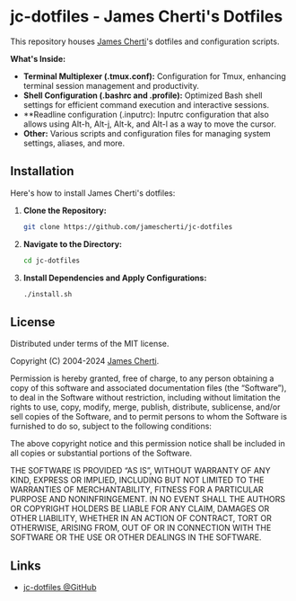 # jc-dotfiles - James Cherti's Dotfiles

This repository houses [James Cherti](https://www.jamescherti.com)'s dotfiles and configuration scripts.

**What's Inside:**
* **Terminal Multiplexer (.tmux.conf):** Configuration for Tmux, enhancing terminal session management and productivity.
* **Shell Configuration (.bashrc and .profile):** Optimized Bash shell settings for efficient command execution and interactive sessions.
* **Readline configuration (.inputrc): Inputrc configuration that also allows using Alt-h, Alt-j, Alt-k, and Alt-l as a way to move the cursor.
* **Other:** Various scripts and configuration files for managing system settings, aliases, and more.

## Installation

Here's how to install James Cherti's dotfiles:

1. **Clone the Repository:**

   ```bash
   git clone https://github.com/jamescherti/jc-dotfiles
   ```

2. **Navigate to the Directory:**

   ```bash
   cd jc-dotfiles
   ```

3. **Install Dependencies and Apply Configurations:**

   ```bash
   ./install.sh
   ```

## License

Distributed under terms of the MIT license.

Copyright (C) 2004-2024 [James Cherti](https://www.jamescherti.com).

Permission is hereby granted, free of charge, to any person obtaining a copy of
this software and associated documentation files (the “Software”), to deal in
the Software without restriction, including without limitation the rights to
use, copy, modify, merge, publish, distribute, sublicense, and/or sell copies of
the Software, and to permit persons to whom the Software is furnished to do so,
subject to the following conditions:

The above copyright notice and this permission notice shall be included in all
copies or substantial portions of the Software.

THE SOFTWARE IS PROVIDED “AS IS”, WITHOUT WARRANTY OF ANY KIND, EXPRESS OR
IMPLIED, INCLUDING BUT NOT LIMITED TO THE WARRANTIES OF MERCHANTABILITY, FITNESS
FOR A PARTICULAR PURPOSE AND NONINFRINGEMENT. IN NO EVENT SHALL THE AUTHORS OR
COPYRIGHT HOLDERS BE LIABLE FOR ANY CLAIM, DAMAGES OR OTHER LIABILITY, WHETHER
IN AN ACTION OF CONTRACT, TORT OR OTHERWISE, ARISING FROM, OUT OF OR IN
CONNECTION WITH THE SOFTWARE OR THE USE OR OTHER DEALINGS IN THE SOFTWARE.

## Links

- [jc-dotfiles @GitHub](https://github.com/jamescherti/jc-dotfiles)
